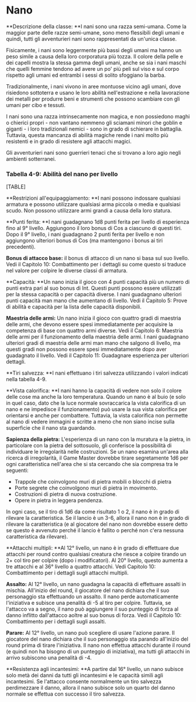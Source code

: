 # Nano

**Descrizione della classe: **I nani sono una razza semi-umana. Come la
maggior parte delle razze semi-umane, sono meno flessibili degli umani e
quindi, tutti gli avventurieri nani sono rappresentati da un'unica
classe.

Fisicamente, i nani sono leggermente più bassi degli umani ma hanno un
peso simile a causa della loro corporatura più tozza. Il colore della
pelle e dei capelli mostra la stessa gamma degli umani, anche se sia i
nani maschi che quelli femmine tendono ad avere un po' più peli sul viso
e sul corpo rispetto agli umani ed entrambi i sessi di solito sfoggiano
la barba.

Tradizionalmente, i nani vivono in aree montuose vicino agli umani, dove
risiedono sottoterra e usano le loro abilità nell'estrazione e nella
lavorazione dei metalli per produrre beni e strumenti che possono
scambiare con gli umani per cibo e tessuti.

I nani sono una razza intrinsecamente non magica, e non possiedono maghi
o chierici propri - non vantano nemmeno gli sciamani minori che goblin e
giganti - i loro tradizionali nemici - sono in grado di schierare in
battaglia. Tuttavia, questa mancanza di abilità magiche rende i nani
molto più resistenti e in grado di resistere agli attacchi magici.

Gli avventurieri nani sono guerrieri tenaci che si trovano a loro agio
negli ambienti sotterranei.

### Tabella 4-9: Abilità del nano per livello

[TABLE]

**Restrizioni all'equipaggiamento: **I nani possono indossare qualsiasi
armatura e possono utilizzare qualsiasi arma piccola o media e qualsiasi
scudo. Non possono utilizzare armi grandi a causa della loro statura.

**Punti ferita: **I nani guadagnano 1d8 punti ferita per livello di
esperienza fino al 9° livello. Aggiungono il loro bonus di Cos a
ciascuno di questi tiri. Dopo il 9° livello, i nani guadagnano 2 punti
ferita per livello e non aggiungono ulteriori bonus di Cos (ma
mantengono i bonus ai tiri precedenti).

**Bonus di attacco base:** il bonus di attacco di un nano si basa sul
suo livello. Vedi il Capitolo 10: Combattimento per i dettagli su come
questo si traduce nel valore per colpire le diverse classi di armatura.

**Capacità: **Un nano inizia il gioco con 4 punti capacità più un numero
di punti extra pari al suo bonus di Int. Questi punti possono essere
utilizzati per la stessa capacità o per capacità diverse. I nani
guadagnano ulteriori punti capacità man mano che aumentano di livello.
Vedi il Capitolo 5: Prove di abilità e capacità per la lista delle
capacità disponibili.

**Maestria delle armi:** Un nano inizia il gioco con quattro gradi di
maestria delle armi, che devono essere spesi immediatamente per
acquisire la competenza di base con quattro armi diverse. Vedi il
Capitolo 6: Maestria delle armi per il funzionamento della maestria
delle armi. I nani guadagnano ulteriori gradi di maestria delle armi man
mano che salgono di livello, ma questi gradi non possono essere spesi
immediatamente dopo aver guadagnato il livello. Vedi il Capitolo 11:
Guadagnare esperienza per ulteriori dettagli.

**Tiri salvezza: **I nani effettuano i tiri salvezza utilizzando i
valori indicati nella tabella 4-9.

**Vista calorifica: **I nani hanno la capacità di vedere non solo il
colore delle cose ma anche la loro temperatura. Quando un nano è al buio
(e solo in quel caso, dato che la luce normale sovraccarica la vista
calorifica di un nano e ne impedisce il funzionamento) può usare la sua
vista calorifica per orientarsi e anche per combattere. Tuttavia, la
vista calorifica non permette al nano di vedere immagini e scritte a
meno che non siano incise sulla superficie che il nano sta guardando.

**Sapienza della pietra:** L'esperienza di un nano con la muratura e la
pietra, in particolare con la pietra del sottosuolo, gli conferisce la
possibilità di individuare le irregolarità nelle costruzioni. Se un nano
esamina un'area alla ricerca di irregolarità, il Game Master dovrebbe
tirare segretamente 1d6 per ogni caratteristica nell'area che si sta
cercando che sia compresa tra le seguenti:

-   Trappole che coinvolgono muri di pietra mobili o blocchi di pietra
-   Porte segrete che coinvolgono muri di pietra in movimento.
-   Costruzioni di pietra di nuova costruzione.
-   Opere in pietra in leggera pendenza.

In ogni caso, se il tiro di 1d6 da come risultato 1 o 2, il nano è in
grado di rilevare la caratteristica. Se il lancio è un 3-6, allora il
nano non è in grado di rilevare la caratteristica (e al giocatore del
nano non dovrebbe essere detto se questo è avvenuto perché il lancio è
fallito o perché non c'era nessuna caratteristica da rilevare).

**Attacchi multipli: **Al 12° livello, un nano è in grado di effettuare
due attacchi per round contro qualsiasi creatura che riesce a colpire
tirando un 2+ col tiro per colpire (dopo i modificatori). Al 20°
livello, questo aumenta a tre attacchi e al 36° livello a quattro
attacchi. Vedi Capitolo 10: Combattimento per i dettagli sugli attacchi
multipli.

**Assalto:** Al 12° livello, un nano guadagna la capacità di effettuare
assalti in mischia. All'inizio del round, il giocatore del nano dichiara
che il suo personaggio sta effettuando un assalto. Il nano perde
automaticamente l'iniziativa e subisce una penalità di -5 al tiro per
colpire. Tuttavia, se l'attacco va a segno, il nano può aggiungere il
suo punteggio di forza al danno inflitto dall'attacco aoltre al suo
bonus di forza. Vedi il Capitolo 10: Combattimento per i dettagli sugli
assalti.

**Parare:** Al 12° livello, un nano può scegliere di usare l'azione
parare. Il giocatore del nano dichiara che il suo personaggio sta
parando all'inizio del round prima di tirare l'iniziativa. Il nano non
effettua attacchi durante il round (e quindi non ha bisogno di un
punteggio di iniziativa), ma tutti gli attacchi in arrivo subiscono una
penalità di -4.

**Resistenza agli incantesimi: **A partire dal 16° livello, un nano
subisce solo metà dei danni da tutti gli incantesimi e le capacità
simili agli incantesimi. Se l'attacco consente normalmente un tiro
salvezza perdimezzare il danno, allora il nano subisce solo un quarto
del danno normale se effettua con successo il tiro salvezza.
